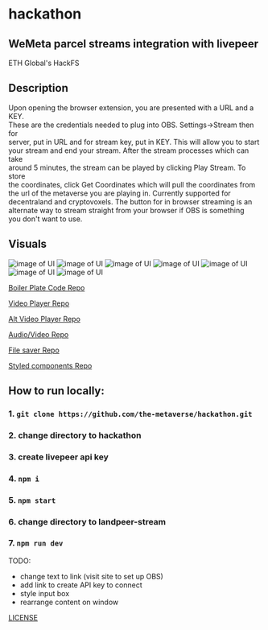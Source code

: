 # hackathon
## WeMeta parcel streams integration with livepeer
ETH Global's HackFS

## Description
Upon opening the browser extension, you are presented with a URL and a KEY. <br/>
These are the credentials needed to plug into OBS. Settings->Stream then for <br/>
server, put in URL and for stream key, put in KEY. This will allow you to start <br/>
 your stream and end your stream. After the stream processes which can take <br/>
 around 5 minutes, the stream can be played by clicking Play Stream. To store <br/>
 the coordinates, click Get Coordinates which will pull the coordinates from <br/>
 the url of the metaverse you are playing in. Currently supported for <br/>
 decentraland and cryptovoxels. The button for in browser streaming is an <br/>
 alternate way to stream straight from your browser if OBS is something <br/>
 you don't want to use. <br/>

## Visuals
![image of UI](current_UI.png)
![image of UI](current_UI_1.png)
![image of UI](current_UI_2.png)
![image of UI](current_UI_3.png)
![image of UI](current_UI_4.png)
![image of UI](current_UI_5.png)
![image of UI](current_UI_6.png)


[Boiler Plate Code Repo](https://github.com/upmostly/react-chrome-extension.git)

[Video Player Repo](https://github.com/google/shaka-player)

[Alt Video Player Repo](https://github.com/video-react/video-react)

[Audio/Video Repo](https://github.com/muaz-khan/RecordRTC)

[File saver Repo](https://github.com/eligrey/FileSaver.js)

[Styled components Repo](https://github.com/styled-components/styled-components)

## How to run locally:
### 1. `git clone https://github.com/the-metaverse/hackathon.git`
### 2. change directory to hackathon
### 3. create livepeer api key
### 4. `npm i`
### 5. `npm start`
### 6. change directory to landpeer-stream
### 7. `npm run dev`

TODO: 
- change text to link (visit site to set up OBS)
- add link to create API key to connect
- style input box
- rearrange content on window

[LICENSE](LICENSE)
